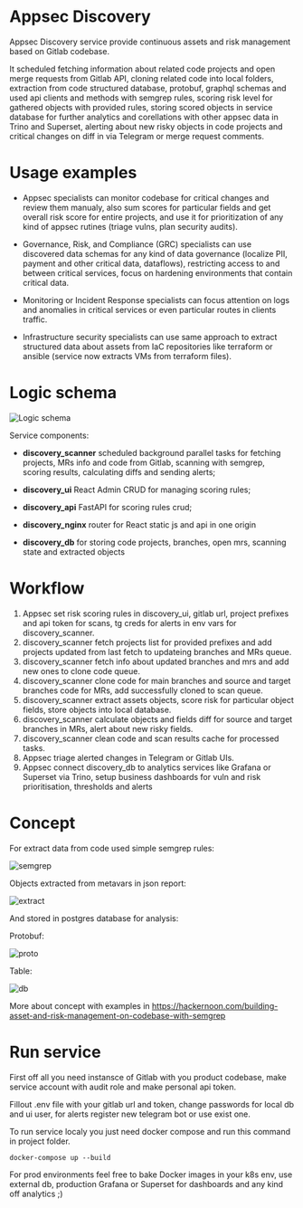# Appsec Discovery

Appsec Discovery service provide continuous assets and risk management based on Gitlab codebase. 

It scheduled fetching information about related code projects and open merge requests from Gitlab API, cloning related code into local folders, extraction from code structured database, protobuf, graphql schemas and used api clients and methods with semgrep rules, scoring risk level for gathered objects with provided rules, storing scored objects in service database for further analytics and corellations with other appsec data in Trino and Superset, alerting about new risky objects in code projects and critical changes on diff in via Telegram or merge request comments.

# Usage examples

 - Appsec specialists can monitor codebase for critical changes and review them manualy, also sum scores for particular fields and get overall risk score for entire projects, and use it for prioritization of any kind of appsec rutines (triage vulns, plan security audits).

 - Governance, Risk, and Compliance (GRC) specialists can use discovered data schemas for any kind of data governance (localize PII, payment and other critical data, dataflows), restricting access to and between critical services, focus on hardening environments that contain critical data.

 - Monitoring or Incident Response specialists can focus attention on logs and anomalies in critical services or even particular routes in clients traffic.

 - Infrastructure security specialists can use same approach to extract structured data about assets from IaC repositories like terraform or ansible (service now extracts VMs from terraform files).

# Logic schema

![Logic schema](https://github.com/dmarushkin/appsec-discovery/blob/main/discovery.png?raw=true)

Service components:

 - **discovery_scanner** scheduled background parallel tasks for fetching projects, MRs info and code from Gitlab, scanning with semgrep, scoring results, calculating diffs and sending alerts;

 - **discovery_ui** React Admin CRUD for managing scoring rules;

 - **discovery_api** FastAPI for scoring rules crud;

 - **discovery_nginx** router for React static js and api in one origin

 - **discovery_db** for storing code projects, branches, open mrs, scanning state and extracted objects

# Workflow

1. Appsec set risk scoring rules in discovery_ui, gitlab url, project prefixes and api token for scans, tg creds for alerts in env vars for discovery_scanner.
2. discovery_scanner fetch projects list for provided prefixes and add projects updated from last fetch to updateing branches and MRs queue.
3. discovery_scanner fetch info about updated branches and mrs and add new ones to clone code queue.
4. discovery_scanner clone code for main branches and source and target branches code for MRs, add successfully cloned to scan queue.
5. discovery_scanner extract assets objects, score risk for particular object fields, store objects into local database.
6. discovery_scanner calculate objects and fields diff for source and target branches in MRs, alert about new risky fields.
7. discovery_scanner clean code and scan results cache for processed tasks.
8. Appsec triage alerted changes in Telegram or Gitlab UIs.
9. Appsec connect discovery_db to analytics services like Grafana or Superset via Trino, setup business dashboards for vuln and risk prioritisation, thresholds and alerts

# Concept

For extract data from code used simple semgrep rules:

![semgrep](https://github.com/dmarushkin/appsec-discovery/blob/main/semgrep.png?raw=true)

Objects extracted from metavars in json report:

![extract](https://github.com/dmarushkin/appsec-discovery/blob/main/extract.png?raw=true)

And stored in postgres database for analysis:

Protobuf:

![proto](https://github.com/dmarushkin/appsec-discovery/blob/main/proto.png?raw=true)

Table:

![db](https://github.com/dmarushkin/appsec-discovery/blob/main/db.png?raw=true)

More about concept with examples in https://hackernoon.com/building-asset-and-risk-management-on-codebase-with-semgrep


# Run service

First off all you need instansce of Gitlab with you product codebase, make service account with audit role and make personal api token.

Fillout .env file with your gitlab url and token, change passwords for local db and ui user, for alerts register new telegram bot or use exist one.

To run service localy you just need docker compose and run this command in project folder.

```
docker-compose up --build
```

For prod environments feel free to bake Docker images in your k8s env, use external db, production Grafana or Superset for dashboards and any kind off analytics ;)

